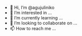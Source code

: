 - 👋 Hi, I’m @agujuliniko
- 👀 I’m interested in ...
- 🌱 I’m currently learning ...
- 💞️ I’m looking to collaborate on ...
- 📫 How to reach me ...

<!---
agujuliniko/agujuliniko is a ✨ special ✨ repository because its `README.md` (this file) appears on your GitHub profile.
You can click the Preview link to take a look at your changes.
--->
